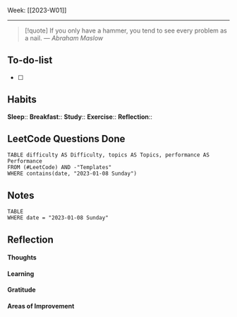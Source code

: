 Week: [[2023-W01]]
- - -
>[!quote]
> If you only have a hammer, you tend to see every problem as a nail.
> — <cite>Abraham Maslow</cite>

## To-do-list
- [ ] 

## Habits
**Sleep**:: 
**Breakfast**::
**Study**:: 
**Exercise**:: 
**Reflection**:: 

## LeetCode Questions Done
```dataview
TABLE difficulty AS Difficulty, topics AS Topics, performance AS Performance
FROM (#LeetCode) AND -"Templates"
WHERE contains(date, "2023-01-08 Sunday") 
```

## Notes
```dataview
TABLE
WHERE date = "2023-01-08 Sunday"
```

## Reflection
#### Thoughts 
#### Learning 
#### Gratitude
#### Areas of Improvement